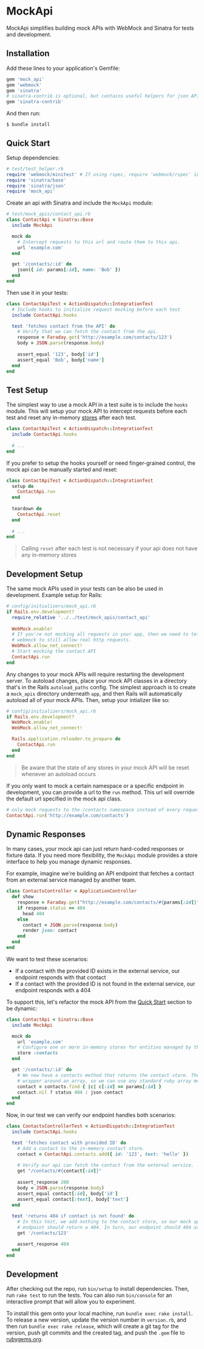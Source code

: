 # MockApi

MockApi simplifies building mock APIs with WebMock and Sinatra for tests and development.

## Installation

Add these lines to your application's Gemfile:

```ruby
gem 'mock_api'
gem 'webmock'
gem 'sinatra'
# sinatra-contrib is optional, but contains useful helpers for json APIs
gem 'sinatra-contrib'
```

And then run:

    $ bundle install

## Quick Start

Setup dependencies:

```ruby
# test/test_helper.rb
require 'webmock/minitest' # If using rspec, require 'webmock/rspec' instead 
require 'sinatra/base'
require 'sinatra/json'
require 'mock_api'
```

Create an api with Sinatra and include the `MockApi` module:

```ruby
# test/mock_apis/contact_api.rb
class ContactApi < Sinatra::Base
  include MockApi

  mock do
    # Intercept requests to this url and route them to this api.
    url 'example.com'
  end

  get '/contacts/:id' do
    json({ id: params[:id], name: 'Bob' })
  end
end
```

Then use it in your tests:

```ruby
class ContactApiTest < ActionDispatch::IntegrationTest
  # Include hooks to initialize request mocking before each test
  include ContactApi.hooks

  test 'fetches contact from the API' do
    # Verify that we can fetch the contact from the api.
    response = Faraday.get('http://example.com/contacts/123')
    body = JSON.parse(response.body)
    
    assert_equal '123', body['id']
    assert_equal 'Bob', body['name']
  end
end
```

## Test Setup

The simplest way to use a mock API in a test suite is to include the `hooks` module. This will setup your mock API to intercept requests before each test and reset any in-memory [stores](#dynamic-responses) after each test.

```ruby
class ContactApiTest < ActionDispatch::IntegrationTest
  include ContactApi.hooks
  
  # ...
end
```

If you prefer to setup the hooks yourself or need finger-grained control, the mock api can be manually started and reset:

```ruby
class ContactApiTest < ActionDispatch::IntegrationTest
  setup do
    ContactApi.run
  end
  
  teardown do
    ContactApi.reset
  end
  
  # ...
end
```
> Calling `reset` after each test is not necessary if your api does not have any in-memory stores

## Development Setup

The same mock APIs used in your tests can be also be used in development. Example setup for Rails:

```ruby
# config/initializers/mock_api.rb
if Rails.env.development?
  require_relative '../../test/mock_apis/contact_api'
  
  WebMock.enable!
  # If you're not mocking all requests in your app, then we need to tell
  # webmock to still allow real http requests. 
  WebMock.allow_net_connect!
  # Start mocking the contact API
  ContactApi.run
end
```

Any changes to your mock APIs will require restarting the development server. To autoload changes, place your mock API classes in a directory that's in the Rails `autoload_paths` config. The simplest approach is to create a `mock_apis` directory underneath `app`, and then Rails will automatically autoload all of your mock APIs. Then, setup your intializer like so:

```ruby
# config/initializers/mock_api.rb
if Rails.env.development?
  WebMock.enable!
  WebMock.allow_net_connect!

  Rails.application.reloader.to_prepare do
    ContactApi.run
  end
end
```

>  Be aware that the state of any stores in your mock API will be reset whenever an autoload occurs

If you only want to mock a certain namespace or a specific endpoint in development, you can provide a url to the `run` method. This url will override the default url specified in the mock api class.

```ruby
# only mock requests to the /contacts namespace instead of every request to example.com
ContactApi.run('http://example.com/contacts')
```

## Dynamic Responses

In many cases, your mock api can just return hard-coded responses or fixture data. If you need more flexibility, the `MockApi` module provides a store interface to help you manage dynamic responses.

For example, imagine we're building an API endpoint that fetches a contact from an external service managed by another team. 

```ruby
class ContactsController < ApplicationController
  def show
    response = Faraday.get("http://example.com/contacts/#{params[:id]}")
    if response.status == 404
      head 404
    else
      contact = JSON.parse(response.body)
      render json: contact  
    end
  end
end
```

We want to test these scenarios:

- If a contact with the provided ID exists in the external service, our endpoint responds with that contact
- If a contact with the provided ID is not found in the external service, our endpoint responds with a 404

To support this, let's refactor the mock API from the [Quick Start](#quick-start) section to be dynamic:

```ruby
class ContactApi < Sinatra::Base
  include MockApi

  mock do
    url 'example.com'
    # Configure one or more in-memory stores for entities managed by this api.
    store :contacts
  end

  get '/contacts/:id' do
    # We now have a contacts method that returns the contact store. The store is just a thin
    # wrapper around an array, so we can use any standard ruby array methods to search it.
    contact = contacts.find { |c| c[:id] == params[:id] }
    contact.nil ? status 404 : json contact
  end
end
```

Now, in our test we can verify our endpoint handles both scenarios:

```ruby
class ContactsControllerTest < ActionDispatch::IntegrationTest
  include ContactApi.hooks

  test 'fetches contact with provided ID' do
    # Add a contact to the in-memory contact store.
    contact = ContactApi.contacts.add({ id: '123', text: 'hello' })
    
    # Verify our api can fetch the contact from the external service.
    get "/contacts/#{contact[:id]}"
    
    assert_response 200
    body = JSON.parse(response.body)
    assert_equal contact[:id], body['id']
    assert_equal contact[:text], body['text']
  end
  
  test 'returns 404 if contact is not found' do
    # In this test, we add nothing to the contact store, so our mock api
    # endpoint should return a 404. In turn, our endpoint should 404 as well.
    get '/contacts/123'

    assert_response 404
  end
end
```

## Development

After checking out the repo, run `bin/setup` to install dependencies. Then, run `rake test` to run the tests. You can also run `bin/console` for an interactive prompt that will allow you to experiment.

To install this gem onto your local machine, run `bundle exec rake install`. To release a new version, update the version number in `version.rb`, and then run `bundle exec rake release`, which will create a git tag for the version, push git commits and the created tag, and push the `.gem` file to [rubygems.org](https://rubygems.org).
